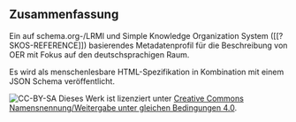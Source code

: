 ## Zusammenfassung

Ein auf schema.org-/LRMI und Simple Knowledge Organization System ([[?SKOS-REFERENCE]]) basierendes Metadatenprofil für die Beschreibung von OER mit Fokus auf den deutschsprachigen Raum.

Es wird als menschenlesbare HTML-Spezifikation in Kombination mit einem JSON Schema veröffentlicht.

<p class="copyright">
    <img alt="CC-BY-SA" src="https://i.creativecommons.org/l/by-sa/4.0/80x15.png" />
    Dieses Werk ist lizenziert unter
    <a rel="license" href="http://creativecommons.org/licenses/by-sa/4.0/">
    Creative Commons Namensnennung/Weitergabe unter gleichen Bedingungen 4.0</a>.
</p>

